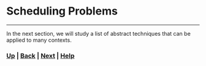 # Scheduling Problems


------------------------------------------------------------------------------

In the next section, we will study a list of abstract techniques that can be 
applied to many contexts.

### [Up][up] | [Back][back] | [Next][next] | [Help][help]

[up]: ../README.md
[back]: ../3_multi_period_problems/README.md
[next]: ../5_generalized_techniques/README.md
[help]: ../../0_help/README.md